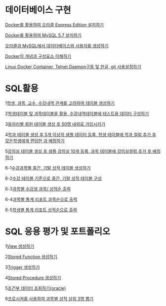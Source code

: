 # 데이터베이스 구현

[Docker를 활용하여 오라클 Express Edition 설치하기](https://github.com/better331132/exam2/blob/master/%EB%AC%B8%ED%95%AD1.md)  
  
  
[Docker를 활용하여 MySQL 5.7  설치하기](https://github.com/better331132/exam2/blob/master/%EB%AC%B8%ED%95%AD2.md)  
  
  
[오라클과 MySQL에서 데이터베이스와 사용자를 생성하기](https://github.com/better331132/exam2/blob/master/%EB%AC%B8%ED%95%AD3.md)  
  
  
[Docker의 개념과 구성요소 이해하기](https://github.com/better331132/exam2/blob/master/%EB%AC%B8%ED%95%AD4.md)  
  
  
[Linux Docker Container, Telnet Daemon구동 및 한글, git 사용설정하기](https://github.com/better331132/exam2/blob/master/%EB%AC%B8%ED%95%AD5.md)  

# SQL활용

1[학생, 과목, 교수, 수강내역 관계를 고려하여 테이블 생성하기](https://github.com/better331132/exam2/blob/master/Mysql_exam2/%EB%AC%B8%ED%95%AD1.sql)  
  
  
2[학생테이블 및 과목테이블을 활용, 수강내역테이블에 테스트용 데이터 구성하기](https://github.com/better331132/exam2/blob/master/Mysql_exam2/%EB%AC%B8%ED%95%AD2.sql)  
  
  
3[동아리별 회원 테이블 생성 후 50명 내외로 가입시키기](https://github.com/better331132/exam2/blob/master/Mysql_exam2/%EB%AC%B8%ED%95%AD3.sql)  
  
  
4[학과 테이블 생성 후 5개 이상의 샘플 데이터 등록, 학생 테이블에 학과 컬럼 추가 후 모든학생에게 랜덤한 과 배정하기](https://github.com/better331132/exam2/blob/master/Mysql_exam2/%EB%AC%B8%ED%95%AD4.sql)  
  
  
5[강의실 테이블 생성 후 샘플 강의실 10개 등록, 과목 테이블에 강의실컬럼 추가 후 배정하기](https://github.com/better331132/exam2/blob/master/Mysql_exam2/%EB%AC%B8%ED%95%AD5.sql)  
  
  
6-1[수강과목별 중간, 기말 성적 테이블 생성하기](https://github.com/better331132/exam2/blob/master/Mysql_exam2/%EB%AC%B8%ED%95%AD6_1.sql)  
  
  
6-2[수강 테이블 기준으로 중간, 기말 성적 테이블 구성](https://github.com/better331132/exam2/blob/master/Mysql_exam2/%EB%AC%B8%ED%95%AD6_2.sql)
  
  
6-3[과목별 수강생 과목/ 성적순 출력](https://github.com/better331132/exam2/blob/master/Mysql_exam2/%EB%AC%B8%ED%95%AD6_3.sql)  
  
  
6-4[과목별 통계 리포트 과목순으로 출력](https://github.com/better331132/exam2/blob/master/Mysql_exam2/%EB%AC%B8%ED%95%AD6_4.sql)  
  
  
6-5[학생별 통계 리포트 성적순으로 출력](https://github.com/better331132/exam2/blob/master/Mysql_exam2/%EB%AC%B8%ED%95%AD6_5.sql)  
  
# SQL 응용 평가 및 포트폴리오
1[View 생성하기](https://github.com/better331132/exam2/blob/master/Mysql_exam3/%EB%AC%B8%ED%95%AD1.sql)  
  
  
2[Stored Function 생성하기](https://github.com/better331132/exam2/blob/master/Mysql_exam3/%EB%AC%B8%ED%95%AD2.sql)
  
  
3[Trigger 생성하기](https://github.com/better331132/exam2/blob/master/Mysql_exam3/%EB%AC%B8%ED%95%AD3.sql)  
  
  
4[Stored Procedure 생성하기](https://github.com/better331132/exam2/blob/master/Mysql_exam3/%EB%AC%B8%ED%95%AD4.sql)  
  
  
5[조건부 데이터 조회하기(oracle)](https://github.com/better331132/exam2/blob/master/Mysql_exam3/%EB%AC%B8%ED%95%AD5.sql)  
  
  
6[프로시져를 사용하여 과목별 성적 상위 3명 뽑기](https://github.com/better331132/exam2/blob/master/Mysql_exam3/%EB%AC%B8%ED%95%AD6.sql)  
